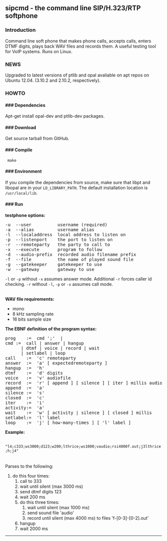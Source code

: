 <html>
<body>

<h2>sipcmd - the command line SIP/H.323/RTP softphone</h2>

<h3>Introduction</h3>
<p>
Command line soft phone that makes phone calls, accepts calls, enters DTMF digits, plays back WAV files and records them. A useful testing tool for VoIP systems. Runs on Linux.
</p>

<h3> NEWS </h3>
Upgraded to latest versions of ptlib and opal avaliable on apt repos on Ubuntu 12.04. (3.10.2 and 2.10.2, respectively).

<h3> HOWTO </h3>
<h4>### Dependencies</h4>
<p>
Apt-get install opal-dev and ptlib-dev packages.

<h4>### Download</h4>
<p>
Get source tarball from GitHub.
</p>

<h4>### Compile</h4>
<p>
<code> make </code>
</p>

<h4>### Environment</h4>
<p>
If you compile the dependencies from source, make sure that libpt and libopal are in your <code>LD_LIBRARY_PATH</code>. The default installation location is <code>/usr/local/lib</code>.
</p>

<h4>### Run</h4>
<b>testphone options:</b>
<pre>
-u <name> --user <name>         username (required)
-a <name> --alias <name>        username alias
-l <addr> --localaddress <addr> local address to listen on
-p <port> --listenport <port>   the port to listen on
-r <nmbr> --remoteparty <nmbr>  the party to call to
-x <prog> --execute <prog>      program to follow
-d <prfx> --audio-prefix <prfx> recorded audio filename prefix
-f <file> --file <file>         the name of played sound file
-g <addr> --gatekeeper <addr>   gatekeeper to use
-w <addr> --gateway <addr>      gateway to use
</pre>
<p>
<code>-l</code> or <code>-p</code> without <code>-x</code> assumes answer mode. Additional <code>-r</code> forces caller id checking. <code>-r</code> without <code>-l</code>, <code>-p</code> or <code>-x</code> assumes call mode.
</p>

<br>
<b>WAV file requirements:</b>
<ul>
<li>mono
<li> 8 kHz sampling rate
<li> 16 bits sample size
</ul>

<b>The EBNF definition of the program syntax:</b>
<pre>
prog	:=  cmd ';' <prog> |
cmd	:=  call | answer | hangup
	  | dtmf | voice | record | wait
	  | setlabel | loop
call	:=  'c' remoteparty
answer	:=  'a' [ expectedremoteparty ]
hangup	:=  'h'
dtmf	:=  'd' digits
voice	:=  'v' audiofile
record	:=  'r' [ append ] [ silence ] [ iter ] millis audiofile
append	:=  'a'
silence	:=  's'
closed	:=  'c'
iter	:=  'i'
activity:=  'a'
wait	:=  'w' [ activity | silence ] [ closed ] millis
setlabel:=  'l' label
loop	:=  'j' [ how-many-times ] [ 'l' label ]
</pre>
<b>Example:</b><br><br>
<code>
"l4;c333;ws3000;d123;w200;lthrice;ws1000;vaudio;rsi4000f.out;j3lthrice;h;j4"
</code>
<br><br>
Parses to the following:
<ol>
  <li> do this four times:
    <ol> 
      <li> call to 333
      <li> wait until silent (max 3000 ms)
      <li> send dtmf digits 123
      <li> wait 200 ms 
      <li> do this three times:
      <ol>
        <li> wait until silent (max 1000 ms)
        <li> send sound file 'audio'
        <li> record until silent (max 4000 ms) to files 'f-[0-3]-[0-2].out'
      </ol>
      <li> hangup
      <li> wait 2000 ms
  </ol>
</ol>
<hr>
</body>
</html>

